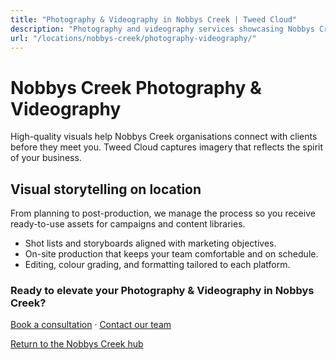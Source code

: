 ```yaml
---
title: "Photography & Videography in Nobbys Creek | Tweed Cloud"
description: "Photography and videography services showcasing Nobbys Creek teams, products, and places."
url: "/locations/nobbys-creek/photography-videography/"
---
```


# Nobbys Creek Photography & Videography

High-quality visuals help Nobbys Creek organisations connect with clients before they meet you. Tweed Cloud captures imagery that reflects the spirit of your business.

## Visual storytelling on location

From planning to post-production, we manage the process so you receive ready-to-use assets for campaigns and content libraries.

- Shot lists and storyboards aligned with marketing objectives.
- On-site production that keeps your team comfortable and on schedule.
- Editing, colour grading, and formatting tailored to each platform.

### Ready to elevate your Photography & Videography in Nobbys Creek?

[Book a consultation](/consultation/) · [Contact our team](/contact/)

[Return to the Nobbys Creek hub](/locations/nobbys-creek/)
